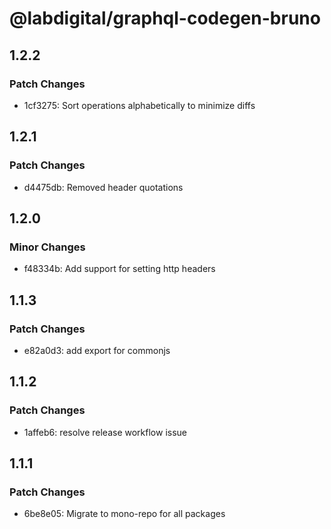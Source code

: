 # @labdigital/graphql-codegen-bruno

## 1.2.2

### Patch Changes

- 1cf3275: Sort operations alphabetically to minimize diffs

## 1.2.1

### Patch Changes

- d4475db: Removed header quotations

## 1.2.0

### Minor Changes

- f48334b: Add support for setting http headers

## 1.1.3

### Patch Changes

- e82a0d3: add export for commonjs

## 1.1.2

### Patch Changes

- 1affeb6: resolve release workflow issue

## 1.1.1

### Patch Changes

- 6be8e05: Migrate to mono-repo for all packages
